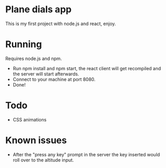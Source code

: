 # Plane dials app
This is my first project with node.js and react, enjoy.

# Running
Requires node.js and npm.

 - Run npm install and npm start, the react client will get recompiled and the server will start afterwards.
 - Connect to your machine at port 8080.
 - Done!

# Todo
 - CSS animations

# Known issues
 - After the "press any key" prompt in the server the key inserted would roll over to the altitude input.
